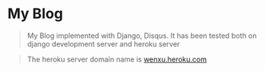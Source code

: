 # My Blog

>My Blog implemented with Django, Disqus. It has been tested both on django development server and heroku server

>The heroku server domain name is <a href="wenxu.heroku.com">wenxu.heroku.com</a>


